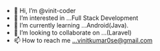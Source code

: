 - 👋 Hi, I’m @vinit-coder
- 👀 I’m interested in ...Full Stack Development
- 🌱 I’m currently learning ...Android(Java).
- 💞️ I’m looking to collaborate on ...(Laravel)
- 📫 How to reach me ...vinitkumar0se@gmail.com

<!---
vinit-coder/vinit-coder is a ✨ special ✨ repository because its `README.md` (this file) appears on your GitHub profile.
You can click the Preview link to take a look at your changes.
--->
